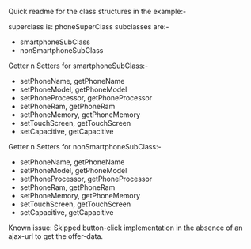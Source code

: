 Quick readme for the class structures in the example:-

superclass is: phoneSuperClass
subclasses are:-
  - smartphoneSubClass
  - nonSmartphoneSubClass

Getter n Setters for smartphoneSubClass:-   
  - setPhoneName, getPhoneName
  - setPhoneModel, getPhoneModel
  - setPhoneProcessor, getPhoneProcessor
  - setPhoneRam, getPhoneRam
  - setPhoneMemory, getPhoneMemory
  - setTouchScreen, getTouchScreen
  - setCapacitive, getCapacitive

Getter n Setters for nonSmartphoneSubClass:-

  - setPhoneName, getPhoneName
  - setPhoneModel, getPhoneModel
  - setPhoneProcessor, getPhoneProcessor
  - setPhoneRam, getPhoneRam
  - setPhoneMemory, getPhoneMemory
  - setTouchScreen, getTouchScreen
  - setCapacitive, getCapacitive

Known issue: Skipped button-click implementation in the absence of an ajax-url to get the offer-data.
